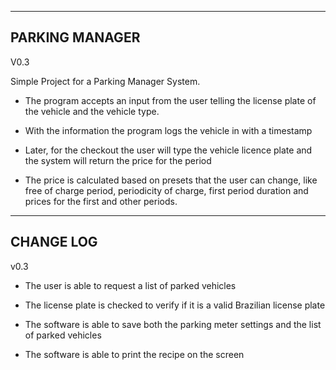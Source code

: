 -----------------------------------------------------------------------
PARKING MANAGER                                                     
-----------------------------------------------------------------------
V0.3

Simple Project for a Parking Manager System.

- The program accepts an input from the user telling the license plate of the vehicle and the vehicle type.

- With the information the program logs the vehicle in with a timestamp

- Later, for the checkout the user will type the vehicle licence plate and the system will return the price for the period

- The price is calculated based on presets that the user can change, like free of charge period, periodicity of charge, first period duration and prices for the first and other periods.

-----------------------------------------------------------------------
CHANGE LOG
-----------------------------------------------------------------------
v0.3

- The user is able to request a list of parked vehicles

- The license plate is checked to verify if it is a valid Brazilian license plate

- The software is able to save both the parking meter settings and the list of parked vehicles

- The software is able to print the recipe on the screen
